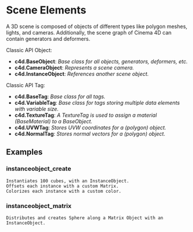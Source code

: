 # Scene Elements

A 3D scene is composed of objects of different types like polygon meshes, lights, and cameras. Additionally, the scene graph of Cinema 4D can contain generators and deformers.

Classic API Object:
- **c4d.BaseObject**: *Base class for all objects, generators, deformers, etc.*
- **c4d.CameraObject**: *Represents a scene camera.*
- **c4d.InstanceObject**: *References another scene object.*

Classic API Tag:
- **c4d.BaseTag**: *Base class for all tags.*
- **c4d.VariableTag**: *Base class for tags storing multiple data elements with variable size.*
- **c4d.TextureTag**: *A TextureTag is used to assign a material (BaseMaterial) to a BaseObject.*
- **c4d.UVWTag**: *Stores UVW coordinates for a (polygon) object.*
- **c4d.NormalTag**: *Stores normal vectors for a (polygon) object.*

## Examples

### instanceobject_create

    Instantiates 100 cubes, with an InstanceObject.
    Offsets each instance with a custom Matrix.
    Colorizes each instance with a custom color.

### instanceobject_matrix

    Distributes and creates Sphere along a Matrix Object with an InstanceObject.

